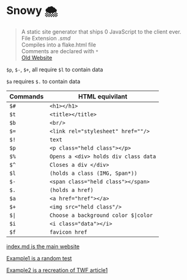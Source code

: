 # Snowy 🌨️ 

> A static site generator that ships 0 JavaScript to the client ever.
> <br/> File Extension *.smd*
> <br/> Compiles into a flake.html file
> <br/> Comments are declared with `*`
> <br/> [Old Website](https://classicmc-studios.github.io/Snowy)

`$p`, `$-`, `$+`, all require `$l` to contain data

`$a` requires `$.` to contain data

|Commands|HTML equivilant|
|-----------|-----------|
|`$#`|`<h1></h1>`|
|`$t`|`<title></title>`|
|`$b`|`<br/>`|
|`$=`|`<link rel="stylesheet" href=""/>`|
|`$!`|`text`|
|`$p`|`<p class="held class"></p>`|
|`$%`|`Opens a <div> holds div class data`|
|`$^`|`Closes a div </div>`|
|`$l`|`(holds a class (IMG, Span*))`|
|`$-`|`<span class="held class"></span>`|
|`$.`|`(holds a href)`|
|`$a`|`<a href="href"></a>`|
|`$+`|`<img src="held class"/>`|
|`$\|`|`Choose a background color $\|color`|
|`$i`|`<i class="data"></i>`|
|`$f`|`favicon href`|

[index.md is the main website](#dsus)

[Example1 is a random test](#dsus)

[Example2 is a recreation of TWF article1](#dsus)
